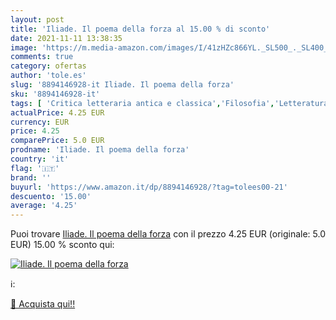 ```yaml
---
layout: post
title: 'Iliade. Il poema della forza al 15.00 % di sconto'
date: 2021-11-11 13:38:35
image: 'https://m.media-amazon.com/images/I/41zHZc866YL._SL500_._SL400_.jpg'
comments: true
category: ofertas
author: 'tole.es'
slug: '8894146928-it Iliade. Il poema della forza'
sku: '8894146928-it'
tags: [ 'Critica letteraria antica e classica','Filosofia','Letteratura e narrativa','Libri','Libri universitari','Libri universitari filosofia','Libri universitari scienze umanistiche','Movimenti e periodi letterari','Società e scienze sociali','Storia della letteratura e critica letteraria','Storia e indagini filosofiche', ]
actualPrice: 4.25 EUR
currency: EUR
price: 4.25
comparePrice: 5.0 EUR
prodname: 'Iliade. Il poema della forza'
country: 'it'
flag: '🇮🇹'
brand: ''
buyurl: 'https://www.amazon.it/dp/8894146928/?tag=tolees00-21'
descuento: '15.00'
average: '4.25'
---
```


Puoi trovare [Iliade. Il poema della forza](https://www.amazon.it/dp/8894146928/?tag=tolees00-21) con il prezzo 4.25 EUR (originale: 5.0 EUR) 15.00 % sconto qui:

[![Iliade. Il poema della forza](https://m.media-amazon.com/images/I/41zHZc866YL._SL500_._SL400_.jpg)](https://www.amazon.it/dp/8894146928/?tag=tolees00-21)

ℹ️:


[🛒 Acquista qui!!](https://www.amazon.it/dp/8894146928/?tag=tolees00-21)
